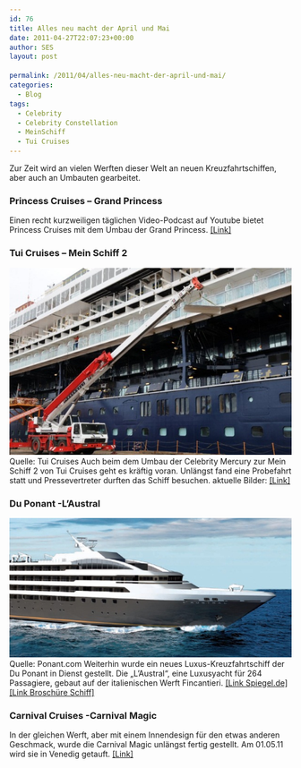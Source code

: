 ```yaml
---
id: 76
title: Alles neu macht der April und Mai
date: 2011-04-27T22:07:23+00:00
author: SES
layout: post

permalink: /2011/04/alles-neu-macht-der-april-und-mai/
categories:
  - Blog
tags:
  - Celebrity
  - Celebrity Constellation
  - MeinSchiff
  - Tui Cruises
---
```

Zur Zeit wird an vielen Werften dieser Welt an neuen Kreuzfahrtschiffen, aber auch an Umbauten gearbeitet.

### Princess Cruises – Grand Princess

Einen recht kurzweiligen täglichen Video-Podcast auf Youtube bietet Princess Cruises mit dem Umbau der Grand Princess. [[Link]](http://www.youtube.com/user/princesscruises#grid/user/72883A8639CFA07C)

### Tui Cruises – Mein Schiff 2


![Umbau der Celebrity Mercury zur Mein Schiff 2](/assets/2011/04/mein_schiff_2_umbau.jpg)
Quelle: Tui Cruises
Auch beim dem Umbau der Celebrity Mercury zur Mein Schiff 2 von Tui Cruises geht es kräftig voran. Unlängst fand eine Probefahrt statt und Pressevertreter durften das Schiff besuchen.
aktuelle Bilder: [[Link]](http://www.schiffe-und-kreuzfahrten.de/bildergalerie-39-bilder-der-fertiggestellten-mein-schiff-2-in-bremerhaven/)

### Du Ponant -L&#8217;Austral


![Ponant L&#039;Austral](/assets/2011/04/ponant_l_austral.jpg)
Quelle: Ponant.com
Weiterhin wurde ein neues Luxus-Kreuzfahrtschiff der Du Ponant in Dienst gestellt. Die &#8222;L&#8217;Austral&#8220;, eine Luxusyacht für 264 Passagiere, gebaut auf der italienischen Werft Fincantieri.
[[Link Spiegel.de]](http://www.spiegel.de/reise/fernweh/0,1518,759241,00.html)
[[Link Broschüre Schiff]](http://en.ponant.com/content/download/67/38123/version/26/file/Boreal_pages_BD.pdf)

### Carnival Cruises -Carnival Magic

In der gleichen Werft, aber mit einem Innendesign für den etwas anderen Geschmack, wurde die Carnival Magic unlängst fertig gestellt. Am 01.05.11 wird sie in Venedig getauft.
[[Link]](http://blog.e-hoi.de/20110427/kreuzfahrtschiff-carnival-magic-schiffstaufe-am-01-05-2011)
